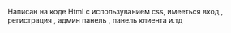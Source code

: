 Написан на коде Html с используванием css, имееться вход , регистрация , админ панель ,  панель клиента и.тд

